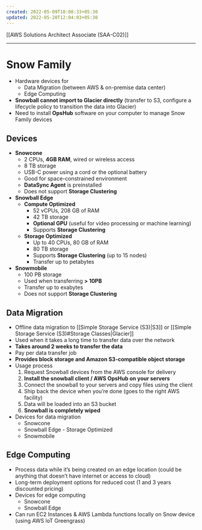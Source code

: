 ```yaml
---
created: 2022-05-09T10:08:33+05:30
updated: 2022-05-20T12:04:03+05:30
---
```

[[AWS Solutions Architect Associate (SAA-C02)]]

---
# Snow Family
- Hardware devices for
	- Data Migration (between AWS & on-premise data center)
	- Edge Computing
- **Snowball cannot import to Glacier directly** (transfer to S3, configure a lifecycle policy to transition the data into Glacier)
- Need to install **OpsHub** software on your computer to manage Snow Family devices

## Devices
- **Snowcone**
	- 2 CPUs, **4GB RAM**, wired or wireless access
	- 8 TB storage
	- USB-C power using a cord or the optional battery
	- Good for space-constrained environment
	- **DataSync Agent** is preinstalled
	- Does not support **Storage Clustering**
-   **Snowball Edge**
	-  **Compute Optimized**
		-   52 vCPUs, 208 GB of RAM
		-   42 TB storage
		-   **Optional GPU** (useful for video processing or machine learning)
		- Supports **Storage Clustering**
	-   **Storage Optimized**
		- Up to 40 CPUs, 80 GB of RAM
		- 80 TB storage
		- Supports **Storage Clustering** (up to 15 nodes)
		- Transfer up to petabytes
- **Snowmobile**
	- 100 PB storage
	- Used when transferring **> 10PB**
	- Transfer up to exabytes
	- Does not support **Storage Clustering**


## Data Migration
- Offline data migration to [[Simple Storage Service (S3)|S3]] or [[Simple Storage Service (S3)#Storage Classes|Glacier]]
- Used when it takes a long time to transfer data over the network
- **Takes around 2 weeks to transfer the data**
- Pay per data transfer job
- **Provides block storage and Amazon S3-compatible object storage**
- Usage process
	1.  Request Snowball devices from the AWS console for delivery
	2.  **Install the snowball client / AWS OpsHub on your servers**
	3.  Connect the snowball to your servers and copy files using the client
	4.  Ship back the device when you’re done (goes to the right AWS facility)
	5.  Data will be loaded into an S3 bucket
	6.  **Snowball is completely wiped**
- Devices for data migration
	- Snowcone
	- Snowball Edge - Storage Optimized
	- Snowmobile

## Edge Computing
- Process data while it’s being created on an edge location (could be anything that doesn’t have internet or access to cloud)
- Long-term deployment options for reduced cost (1 and 3 years discounted pricing)
- Devices for edge computing
	- Snowcone
	- Snowball Edge
- Can run EC2 Instances & AWS Lambda functions locally on Snow device (using AWS loT Greengrass)